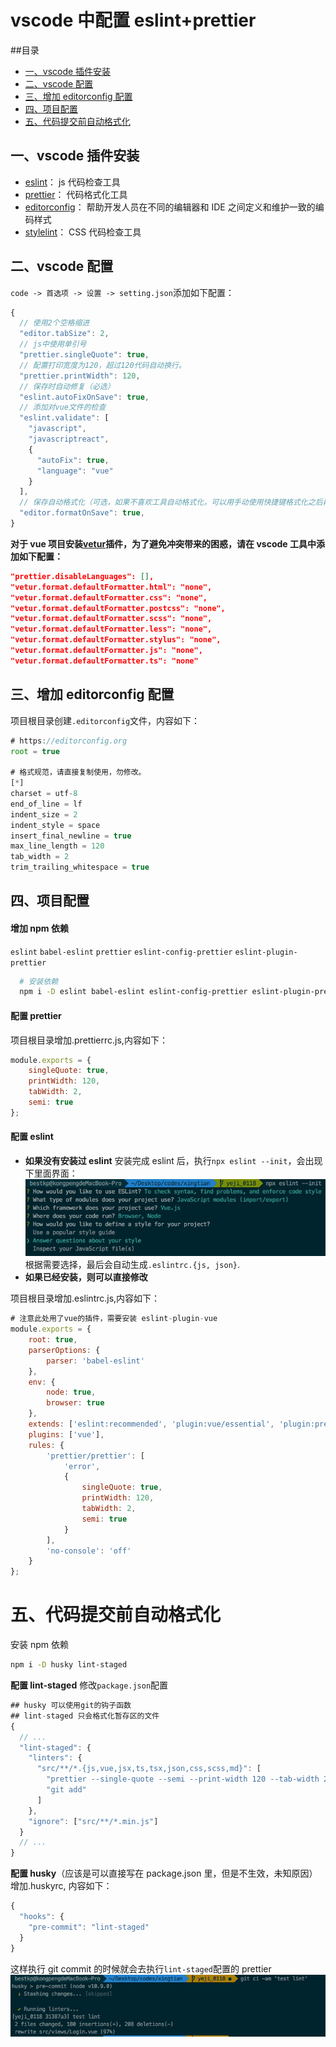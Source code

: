 # vscode 中配置 eslint+prettier

##目录

- [一、vscode 插件安装](##一、vscode-插件安装)
- [二、vscode 配置](##二、vscode-配置)
- [三、增加 editorconfig 配置](##三、增加-editorconfig-配置)
- [四、项目配置](##四、项目配置)
- [五、代码提交前自动格式化](##五、代码提交前自动格式化)

## 一、vscode 插件安装

- [eslint](https://marketplace.visualstudio.com/items?itemName=dbaeumer.vscode-eslint 'eslint')： js 代码检查工具
- [prettier](https://marketplace.visualstudio.com/items?itemName=esbenp.prettier-vscode)： 代码格式化工具
- [editorconfig](https://marketplace.visualstudio.com/items?itemName=EditorConfig.EditorConfig)： 帮助开发人员在不同的编辑器和 IDE 之间定义和维护一致的编码样式
- [stylelint](https://marketplace.visualstudio.com/items?itemName=shinnn.stylelint)： CSS 代码检查工具

## 二、vscode 配置

`code -> 首选项 -> 设置 -> setting.json`添加如下配置：

```javascript
{
  // 使用2个空格缩进
  "editor.tabSize": 2,
  // js中使用单引号
  "prettier.singleQuote": true,
  // 配置打印宽度为120，超过120代码自动换行。
  "prettier.printWidth": 120,
  // 保存时自动修复（必选）
  "eslint.autoFixOnSave": true,
  // 添加对vue文件的检查
  "eslint.validate": [
    "javascript",
    "javascriptreact",
    {
      "autoFix": true,
      "language": "vue"
    }
  ],
  // 保存自动格式化（可选，如果不喜欢工具自动格式化，可以用手动使用快捷键格式化之后再手动保存）
  "editor.formatOnSave": true,
}
```

**对于 vue 项目安装[vetur](https://marketplace.visualstudio.com/items?itemName=octref.vetur)插件，为了避免冲突带来的困惑，请在 vscode 工具中添加如下配置：**

```json
"prettier.disableLanguages": [],
"vetur.format.defaultFormatter.html": "none",
"vetur.format.defaultFormatter.css": "none",
"vetur.format.defaultFormatter.postcss": "none",
"vetur.format.defaultFormatter.scss": "none",
"vetur.format.defaultFormatter.less": "none",
"vetur.format.defaultFormatter.stylus": "none",
"vetur.format.defaultFormatter.js": "none",
"vetur.format.defaultFormatter.ts": "none"
```

## 三、增加 editorconfig 配置

项目根目录创建`.editorconfig`文件，内容如下：

```javascript
# https://editorconfig.org
root = true

# 格式规范，请直接复制使用，勿修改。
[*]
charset = utf-8
end_of_line = lf
indent_size = 2
indent_style = space
insert_final_newline = true
max_line_length = 120
tab_width = 2
trim_trailing_whitespace = true
```

## 四、项目配置

#### 增加 npm 依赖

`eslint` `babel-eslint` `prettier` `eslint-config-prettier` `eslint-plugin-prettier`

```bash
  # 安装依赖
  npm i -D eslint babel-eslint eslint-config-prettier eslint-plugin-prettier prittier
```

#### 配置 prettier

项目根目录增加.prettierrc.js,内容如下：

```javascript
module.exports = {
	singleQuote: true,
	printWidth: 120,
	tabWidth: 2,
	semi: true
};
```

#### 配置 eslint

- **如果没有安装过 eslint**
  安装完成 eslint 后，执行`npx eslint --init`，会出现下里面界面：
  ![eslint](1.png)
  根据需要选择，最后会自动生成`.eslintrc.{js, json}`.
- **如果已经安装，则可以直接修改**

项目根目录增加.eslintrc.js,内容如下：

```javascript
# 注意此处用了vue的插件，需要安装 eslint-plugin-vue
module.exports = {
	root: true,
	parserOptions: {
		parser: 'babel-eslint'
	},
	env: {
		node: true,
		browser: true
	},
	extends: ['eslint:recommended', 'plugin:vue/essential', 'plugin:prettier/recommended'],
	plugins: ['vue'],
	rules: {
		'prettier/prettier': [
			'error',
			{
				singleQuote: true,
				printWidth: 120,
				tabWidth: 2,
				semi: true
			}
		],
		'no-console': 'off'
	}
};
```

# 五、代码提交前自动格式化

安装 npm 依赖

```bash
npm i -D husky lint-staged
```

**配置 lint-staged**
修改`package.json`配置

```js
## husky 可以使用git的钩子函数
## lint-staged 只会格式化暂存区的文件
{
  // ...
  "lint-staged": {
    "linters": {
      "src/**/*.{js,vue,jsx,ts,tsx,json,css,scss,md}": [
        "prettier --single-quote --semi --print-width 120 --tab-width 2 --write",
        "git add"
      ]
    },
    "ignore": ["src/**/*.min.js"]
  }
  // ...
}
```

**配置 husky**（应该是可以直接写在 package.json 里，但是不生效，未知原因）
增加.huskyrc, 内容如下：

```js
{
  "hooks": {
    "pre-commit": "lint-staged"
  }
}
```

这样执行 git commit 的时候就会去执行`lint-staged`配置的 prettier
![1111](2.png)
